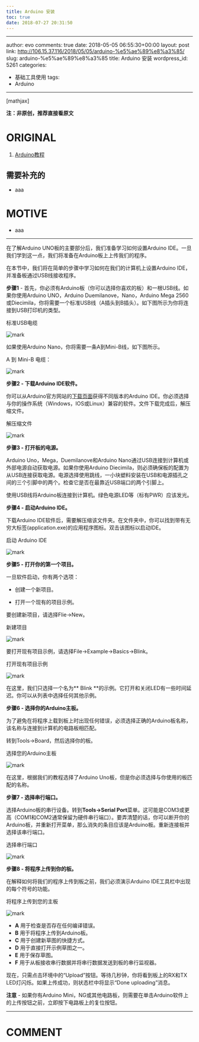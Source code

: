 ```yaml
---
title: Arduino 安装
toc: true
date: 2018-07-27 20:31:50
---
```

---
author: evo
comments: true
date: 2018-05-05 06:55:30+00:00
layout: post
link: http://106.15.37.116/2018/05/05/arduino-%e5%ae%89%e8%a3%85/
slug: arduino-%e5%ae%89%e8%a3%85
title: Arduino 安装
wordpress_id: 5261
categories:
- 基础工具使用
tags:
- Arduino
---

<!-- more -->

[mathjax]

**注：非原创，推荐直接看原文**


# ORIGINAL






  1. [Arduino教程](https://www.w3cschool.cn/arduino/)




## 需要补充的






  * aaa




# MOTIVE






  * aaa





* * *



在了解Arduino UNO板的主要部分后，我们准备学习如何设置Arduino IDE。一旦我们学到这一点，我们将准备在Arduino板上上传我们的程序。

在本节中，我们将在简单的步骤中学习如何在我们的计算机上设置Arduino IDE，并准备板通过USB线接收程序。

**步骤1** - 首先，你必须有Arduino板（你可以选择你喜欢的板）和一根USB线。如果你使用Arduino UNO，Arduino Duemilanove，Nano，Arduino Mega 2560或Diecimila，你将需要一个标准USB线（A插头到B插头）。如下图所示为你将连接到USB打印机的类型。


标准USB电缆

![mark](http://pacdb2bfr.bkt.clouddn.com/blog/image/180727/aIK3F11FD6.png?imageslim)


如果使用Arduino Nano，你将需要一条A到Mini-B线，如下图所示。

A 到 Mini-B 电缆：

![mark](http://pacdb2bfr.bkt.clouddn.com/blog/image/180727/FaFfg416JE.png?imageslim)


**步骤2 - 下载Arduino IDE软件。**

你可以从Arduino官方网站的[下载页面](https://www.arduino.cc/en/Main/Software)获得不同版本的Arduino IDE。你必须选择与你的操作系统（Windows，IOS或Linux）兼容的软件。文件下载完成后，解压缩文件。

解压缩文件

![mark](http://pacdb2bfr.bkt.clouddn.com/blog/image/180727/IlBD04KHG9.png?imageslim)








**步骤3 - 打开板的电源。**

Arduino Uno，Mega，Duemilanove和Arduino Nano通过USB连接到计算机或外部电源自动获取电源。如果你使用Arduino Diecimila，则必须确保板的配置为从USB连接获取电源。电源选择使用跳线，一小块塑料安装在USB和电源插孔之间的三个引脚中的两个。检查它是否在最靠近USB端口的两个引脚上。

使用USB线将Arduino板连接到计算机。绿色电源LED等（标有PWR）应该发光。

**步骤4 - 启动Arduino IDE。**

下载Arduino IDE软件后，需要解压缩该文件夹。在文件夹中，你可以找到带有无穷大标签(application.exe)的应用程序图标。双击该图标以启动IDE。


启动 Arduino IDE


![mark](http://pacdb2bfr.bkt.clouddn.com/blog/image/180727/5GHlH1mhmc.png?imageslim)





**步骤5 - 打开你的第一个项目。**

一旦软件启动，你有两个选项：




  * 创建一个新项目。


  * 打开一个现有的项目示例。


要创建新项目，请选择Flie→New。

新建项目

![mark](http://pacdb2bfr.bkt.clouddn.com/blog/image/180727/F83fD8G5Cl.png?imageslim)





要打开现有项目示例，请选择File→Example→Basics→Blink。

打开现有项目示例

![mark](http://pacdb2bfr.bkt.clouddn.com/blog/image/180727/2g5EBFfl2h.png?imageslim)





在这里，我们只选择一个名为** Blink **的示例。它打开和关闭LED有一些时间延迟。你可以从列表中选择任何其他示例。

**步骤6 - 选择你的Arduino主板。**

为了避免在将程序上载到板上时出现任何错误，必须选择正确的Arduino板名称，该名称与连接到计算机的电路板相匹配。

转到Tools→Board，然后选择你的板。


选择您的Arduino主板

![mark](http://pacdb2bfr.bkt.clouddn.com/blog/image/180727/e3ccCIJmA9.png?imageslim)





在这里，根据我们的教程选择了Arduino Uno板，但是你必须选择与你使用的板匹配的名称。

**步骤7 - 选择串行端口。**

选择Arduino板的串行设备。转到**Tools→Serial Port**菜单。这可能是COM3或更高（COM1和COM2通常保留为硬件串行端口）。要弄清楚的话，你可以断开你的Arduino板，并重新打开菜单，那么消失的条目应该是Arduino板。重新连接板并选择该串行端口。


选择串行端口

![mark](http://pacdb2bfr.bkt.clouddn.com/blog/image/180727/jem0C0B0e4.png?imageslim)





**步骤8 - 将程序上传到你的板。**

在解释如何将我们的程序上传到板之前，我们必须演示Arduino IDE工具栏中出现的每个符号的功能。


将程序上传到您的主板


![mark](http://pacdb2bfr.bkt.clouddn.com/blog/image/180727/F79lf6k1dc.png?imageslim)






- **A** 用于检查是否存在任何编译错误。
- **B** 用于将程序上传到Arduino板。
- **C** 用于创建新草图的快捷方式。
- **D** 用于直接打开示例草图之一。
- **E** 用于保存草图。
- **F** 用于从板接收串行数据并将串行数据发送到板的串行监视器。

现在，只需点击环境中的“Upload”按钮。等待几秒钟，你将看到板上的RX和TX LED灯闪烁。如果上传成功，则状态栏中将显示“Done uploading”消息。

**注意** - 如果你有Arduino Mini，NG或其他电路板，则需要在单击Arduino软件上的上传按钮之前，立即按下电路板上的复位按钮。























* * *





# COMMENT
